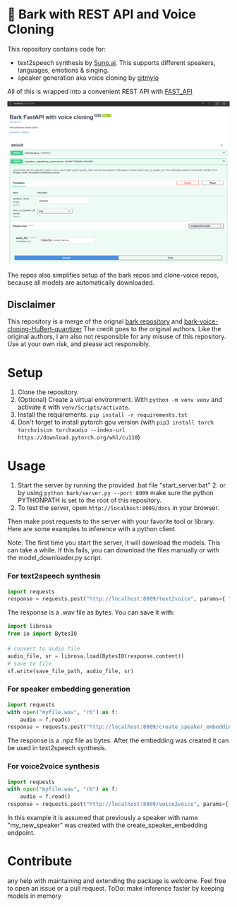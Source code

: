     
# 🐶 Bark with REST API and Voice Cloning

This repository contains code for:
- text2speech synthesis by [Suno.ai](https://github.com/suno-ai). This supports different speakers, languages, emotions & singing.
- speaker generation aka voice cloning by [gitmylo](https://github.com/gitmylo)

All of this is wrapped into a convenient REST API with [FAST_API](https://fastapi.tiangolo.com/)

![image of openapi server](bark_fastapi.PNG)

The repos also simplifies setup of the bark repos and clone-voice repos, because all models are automatically downloaded.


## Disclaimer
This repository is a merge of the orignal [bark repository](https://github.com/suno-ai/bark) and [bark-voice-cloning-HuBert-quantizer](https://github.com/gitmylo/bark-voice-cloning-HuBERT-quantizer/blob/master/readme.md)
The credit goes to the original authors. Like the original authors, I am also not responsible for any misuse of this repository. Use at your own risk, and please act responsibly.


# Setup

1. Clone the repository.
2. (Optional) Create a virtual environment. With `python -m venv venv` and activate it with `venv/Scripts/activate`.
3. Install the requirements.
`pip install -r requirements.txt`
4. Don't forget to install pytorch gpu version (with `pip3 install torch torchvision torchaudio --index-url https://download.pytorch.org/whl/cu118`)

# Usage

1. Start the server by running the provided .bat file "start_server.bat" 
   2. or by using `python bark/server.py --port 8009` make sure the python PYTHONPATH is set to the root of this repository.
2. To test the server, open `http://localhost:8009/docs` in your browser.

Then make post requests to the server with your favorite tool or library.
Here are some examples to inference with a python client.

Note: The first time you start the server, it will download the models. This can take a while.
If this fails, you can download the files manually or with the model_downloader.py script.

### For text2speech synthesis

```python
import requests
response = requests.post("http://localhost:8009/text2voice", params={ "text" : "please contribute", "speaker": "en_speaker_3"})
```
The response is a .wav file as bytes. You can save it with:

```python
import librosa
from io import BytesIO

# convert to audio file
audio_file, sr = librosa.load(BytesIO(response.content))
# save to file
sf.write(save_file_path, audio_file, sr)
```

### For speaker embedding generation

```python
import requests
with open("myfile.wav", "rb") as f:
    audio = f.read()
response = requests.post("http://localhost:8009/create_speaker_embedding", params={ "speaker_name" : "my_new_speaker"}, files={"audio_file": audio})
```
The response is a .npz file as bytes. 
After the embedding was created it can be used in text2speech synthesis.

### For voice2voice synthesis

```python
import requests
with open("myfile.wav", "rb") as f:
    audio = f.read()
response = requests.post("http://localhost:8009/voice2voice", params={ "speaker_name" : "my_new_speaker"}, files={"audio_file": audio})
```
In this example it is assumed that previously a speaker with name "my_new_speaker" was created with the create_speaker_embedding endpoint.

# Contribute

any help with maintaining and extending the package is welcome. Feel free to open an issue or a pull request.
ToDo: make inference faster by keeping models in memory

